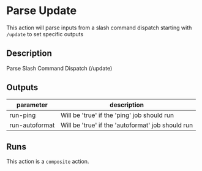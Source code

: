 # Parse Update

This action will parse inputs from a slash command dispatch starting with `/update` to set specific outputs

<!-- action-docs-description -->
## Description

Parse Slash Command Dispatch (/update)
<!-- action-docs-description -->

<!-- action-docs-inputs -->

<!-- action-docs-inputs -->

<!-- action-docs-outputs -->
## Outputs

| parameter | description |
| --- | --- |
| run-ping | Will be 'true' if the 'ping' job should run |
| run-autoformat | Will be 'true' if the 'autoformat' job should run |
<!-- action-docs-outputs -->

<!-- action-docs-runs -->
## Runs

This action is a `composite` action.
<!-- action-docs-runs -->
